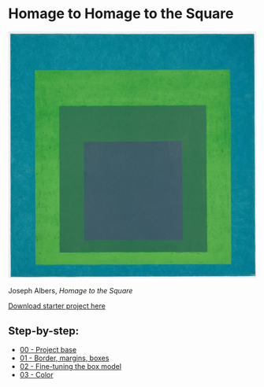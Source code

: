 Homage to Homage to the Square
==============================

![Homage to the Square](homage.jpg)

Joseph Albers, _Homage to the Square_

[Download starter project here](https://github.com/amd-rutgers/homage-to-the-square/blob/master/homage.zip?raw=true)

Step-by-step:
-------------

* [00 - Project base](https://amd-rutgers.github.io/homage-to-the-square/00/)
* [01 - Border, margins, boxes](https://amd-rutgers.github.io/homage-to-the-square/01/)
* [02 - Fine-tuning the box model](https://amd-rutgers.github.io/homage-to-the-square/02/)
* [03 - Color](https://amd-rutgers.github.io/homage-to-the-square/03/)

